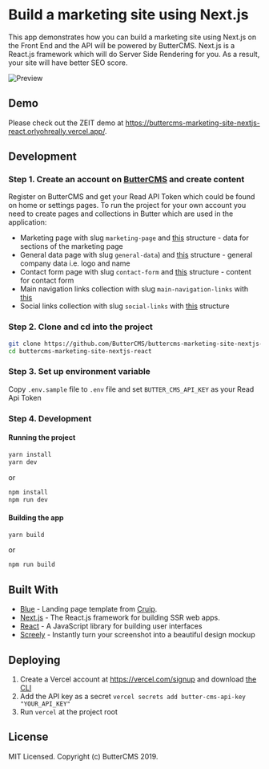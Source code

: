 # Build a marketing site using Next.js

This app demonstrates how you can build a marketing site using Next.js on the Front End and the API will be powered by ButterCMS. Next.js is a React.js framework which will do Server Side Rendering for you. As a result, your site will have better SEO score.

<img src="https://user-images.githubusercontent.com/6391763/54627869-47b56500-4a9a-11e9-812e-ddb71b56f56e.png" alt="Preview">

## Demo

Please check out the ZEIT demo at https://buttercms-marketing-site-nextjs-react.orlyohreally.vercel.app/.

## Development

### Step 1. Create an account on [ButterCMS](https://buttercms.com/) and create content

Register on ButterCMS and get your Read API Token which could be found on home or settings pages. To run the project for your own account you need to create pages and collections in Butter which are used in the application:

-   Marketing page with slug `marketing-page` and [this](/images/data-structures/marketing-page.png) structure - data for sections of the marketing page
-   General data page with slug `general-data`) and [this](/images/data-structures/general-data-page.png) structure - general company data i.e. logo and name
-   Contact form page with slug `contact-form` and [this](/images/data-structures/contact-form-page.png) structure - content for contact form
-   Main navigation links collection with slug `main-navigation-links` with [this](/images/data-structures/main-navigation-links-collection.png)
-   Social links collection with slug `social-links` with [this](/images/data-structures/social-links-collection.png) structure

### Step 2. Clone and cd into the project

```sh
git clone https://github.com/ButterCMS/buttercms-marketing-site-nextjs-react
cd buttercms-marketing-site-nextjs-react
```

### Step 3. Set up environment variable

Copy `.env.sample` file to `.env` file and set `BUTTER_CMS_API_KEY` as your Read Api Token

### Step 4. Development

#### Running the project

```sh
yarn install
yarn dev
```

or

```sh
npm install
npm run dev
```

#### Building the app

```sh
yarn build
```

or

```sh
npm run build
```

## Built With

-   [Blue](https://cruip.com/blue/) - Landing page template from [Cruip](https://cruip.com/).
-   [Next.js](https://nextjs.org/) - The React.js framework for building SSR web apps.
-   [React](https://facebook.github.io/react/) - A JavaScript library for building user interfaces
-   [Screely](https://www.screely.com/) - Instantly turn your screenshot into a beautiful design mockup

## Deploying

1. Create a Vercel account at https://vercel.com/signup and download [the CLI](https://vercel.com/download)
2. Add the API key as a secret `vercel secrets add butter-cms-api-key "YOUR_API_KEY"`
3. Run `vercel` at the project root

## License

MIT Licensed. Copyright (c) ButterCMS 2019.
